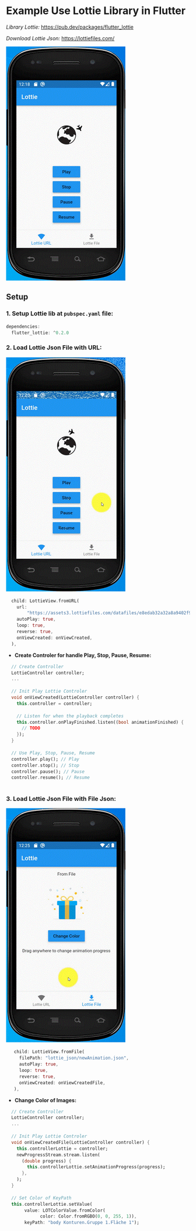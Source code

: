 # Example Use Lottie Library in Flutter

*Library Lottie:* https://pub.dev/packages/flutter_lottie

*Download Lottie Json:* https://lottiefiles.com/

![Library Lottie](https://github.com/huubao2309/example_lottie_flutter/blob/master/images/lottie_full.gif)

## Setup

### 1. Setup **Lottie** lib at `pubspec.yaml` file:

```dart
dependencies:
  flutter_lottie: ^0.2.0
```

### 2. Load Lottie Json File with URL:

![Load Lottie_URL](https://github.com/huubao2309/example_lottie_flutter/blob/master/images/lottie_part_1.gif)

```dart
  child: LottieView.fromURL(
    url:
        "https://assets3.lottiefiles.com/datafiles/e8edab32a32a8a9402f9cd63b457993c/Plane.json",
    autoPlay: true,
    loop: true,
    reverse: true,
    onViewCreated: onViewCreated,
  ),
```

+ **Create Controler for handle Play, Stop, Pause, Resume:**

```dart
  // Create Controller
  LottieController controller;
  ...
  
  // Init Play Lottie Controler
  void onViewCreated(LottieController controller) {
    this.controller = controller;

    // Listen for when the playback completes
    this.controller.onPlayFinished.listen((bool animationFinished) {
      // TODO
    });
  }
  
  // Use Play, Stop, Pause, Resume
  controller.play(); // Play
  controller.stop(); // Stop
  controller.pause(); // Pause
  controller.resume(); // Resume
  
```

### 3. Load Lottie Json File with File Json:

![Load Lottie_File](https://github.com/huubao2309/example_lottie_flutter/blob/master/images/lottie_part_2.gif)

```dart
   child: LottieView.fromFile(
     filePath: "lottie_json/newAnimation.json",
     autoPlay: true,
     loop: true,
     reverse: true,
     onViewCreated: onViewCreatedFile,
   ),
```

+ **Change Color of Images:**

```dart
  // Create Controller
  LottieController controller;
  ...
  
  // Init Play Lottie Controler
  void onViewCreatedFile(LottieController controller) {
    this.controllerLottie = controller;
    newProgressStream.stream.listen(
      (double progress) {
        this.controllerLottie.setAnimationProgress(progress);
      },
    );
  }
  
  // Set Color of KeyPath
  this.controllerLottie.setValue(
       value: LOTColorValue.fromColor(
             color: Color.fromRGBO(0, 0, 255, 1)),
       keyPath: "body Konturen.Gruppe 1.Fläche 1");
  
```
